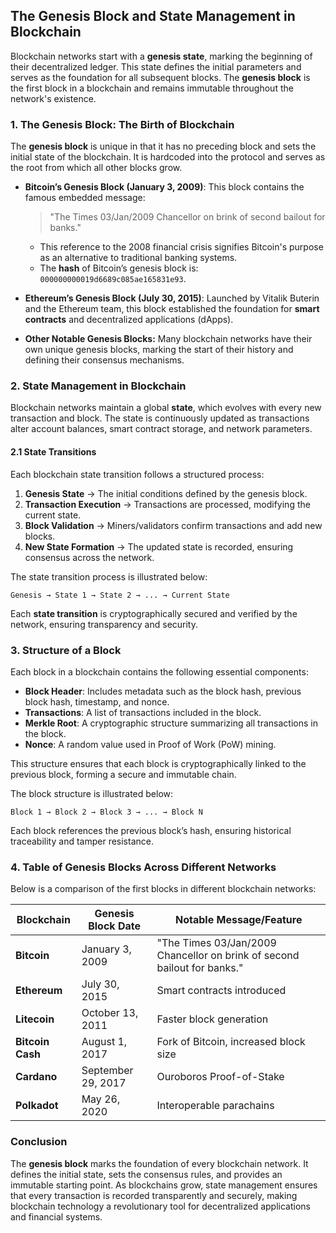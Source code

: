 ## **The Genesis Block and State Management in Blockchain**

Blockchain networks start with a **genesis state**, marking the beginning of their decentralized ledger. This state defines the initial parameters and serves as the foundation for all subsequent blocks. The **genesis block** is the first block in a blockchain and remains immutable throughout the network's existence.

### **1. The Genesis Block: The Birth of Blockchain**

The **genesis block** is unique in that it has no preceding block and sets the initial state of the blockchain. It is hardcoded into the protocol and serves as the root from which all other blocks grow.

- **Bitcoin’s Genesis Block (January 3, 2009)**: This block contains the famous embedded message:
  > "The Times 03/Jan/2009 Chancellor on brink of second bailout for banks."
  - This reference to the 2008 financial crisis signifies Bitcoin's purpose as an alternative to traditional banking systems.
  - The **hash** of Bitcoin’s genesis block is: `000000000019d6689c085ae165831e93`.

- **Ethereum’s Genesis Block (July 30, 2015)**: Launched by Vitalik Buterin and the Ethereum team, this block established the foundation for **smart contracts** and decentralized applications (dApps).

- **Other Notable Genesis Blocks:** Many blockchain networks have their own unique genesis blocks, marking the start of their history and defining their consensus mechanisms.

### **2. State Management in Blockchain**

Blockchain networks maintain a global **state**, which evolves with every new transaction and block. The state is continuously updated as transactions alter account balances, smart contract storage, and network parameters.

#### **2.1 State Transitions**
Each blockchain state transition follows a structured process:
1. **Genesis State** → The initial conditions defined by the genesis block.
2. **Transaction Execution** → Transactions are processed, modifying the current state.
3. **Block Validation** → Miners/validators confirm transactions and add new blocks.
4. **New State Formation** → The updated state is recorded, ensuring consensus across the network.

The state transition process is illustrated below:

```
Genesis → State 1 → State 2 → ... → Current State
```

Each **state transition** is cryptographically secured and verified by the network, ensuring transparency and security.

### **3. Structure of a Block**

Each block in a blockchain contains the following essential components:
- **Block Header**: Includes metadata such as the block hash, previous block hash, timestamp, and nonce.
- **Transactions**: A list of transactions included in the block.
- **Merkle Root**: A cryptographic structure summarizing all transactions in the block.
- **Nonce**: A random value used in Proof of Work (PoW) mining.

This structure ensures that each block is cryptographically linked to the previous block, forming a secure and immutable chain.

The block structure is illustrated below:

```
Block 1 → Block 2 → Block 3 → ... → Block N
```

Each block references the previous block’s hash, ensuring historical traceability and tamper resistance.

### **4. Table of Genesis Blocks Across Different Networks**

Below is a comparison of the first blocks in different blockchain networks:

| Blockchain  | Genesis Block Date  | Notable Message/Feature |
|-------------|---------------------|-------------------------|
| **Bitcoin** | January 3, 2009     | "The Times 03/Jan/2009 Chancellor on brink of second bailout for banks." |
| **Ethereum** | July 30, 2015      | Smart contracts introduced |
| **Litecoin** | October 13, 2011   | Faster block generation |
| **Bitcoin Cash** | August 1, 2017  | Fork of Bitcoin, increased block size |
| **Cardano** | September 29, 2017  | Ouroboros Proof-of-Stake |
| **Polkadot** | May 26, 2020       | Interoperable parachains |

### **Conclusion**

The **genesis block** marks the foundation of every blockchain network. It defines the initial state, sets the consensus rules, and provides an immutable starting point. As blockchains grow, state management ensures that every transaction is recorded transparently and securely, making blockchain technology a revolutionary tool for decentralized applications and financial systems.

